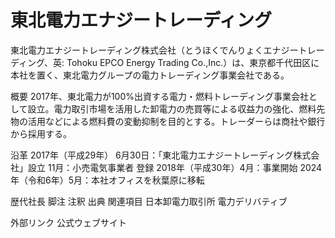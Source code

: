 # 東北電力エナジートレーディング

東北電力エナジートレーディング株式会社（とうほくでんりょくエナジートレーディング、英: Tohoku EPCO Energy Trading Co.,Inc.）は、東京都千代田区に本社を置く、東北電力グループの電力トレーディング事業会社である。

概要
2017年、東北電力が100%出資する電力・燃料トレーディング事業会社として設立。電力取引市場を活用した卸電力の売買等による収益力の強化、燃料先物の活用などによる燃料費の変動抑制を目的とする。トレーダーらは商社や銀行から採用する。

沿革
2017年（平成29年）
6月30日：「東北電力エナジートレーディング株式会社」設立
11月：小売電気事業者 登録
2018年（平成30年）4月：事業開始
2024年（令和6年）5月：本社オフィスを秋葉原に移転

歴代社長
脚注
注釈
出典
関連項目
日本卸電力取引所
電力デリバティブ

外部リンク
公式ウェブサイト